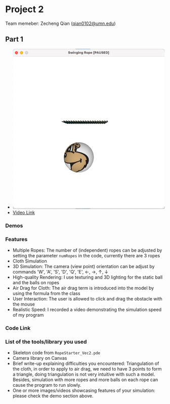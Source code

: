 # Project 2
Team memeber:
Zecheng Qian (qian0102@umn.edu)

## Part 1

+ ![demo_img](demo/demo_img.png)
+ [Video Link](demo/demo_video.move)

### Demos


### Features
+ Multiple Ropes: The number of (independent) ropes can be adjusted by setting the parameter `numRopes` in the code, currently there are 3 ropes
+ Cloth Simulation
+ 3D Simulation: The camera (view point) orientation can be adjust by commands 'W', 'A', 'S', 'D', 'Q', 'E', $\leftarrow$, $\rightarrow$, $\uparrow$, $\downarrow$
+ High-quality Rendering: I use texturing and 3D lighting for the static ball and the balls on ropes
+ Air Drag for Cloth: The air drag term is introduced into the model by using the formula from the class
+ User Interaction: The user is allowed to click and drag the obstacle with the mouse
+ Realistic Speed: I recorded a video demonstrating the simulation speed of my program

### Code Link


### List of the tools/library you used
+ Skeleton code from `RopeStarter_Vec2.pde`
+ Camera library on Canvas
+ Brief write-up explaining difficulties you encountered: Triangulation of the cloth, in order to apply to air drag, we need to have 3 points to form a triangle, doing triangulation is not very intuitive with such a model. Besides, simulation with more ropes and more balls on each rope can cause the program to run slowly.
+ One or more images/videos showcasing features of your simulation: please check the demo section above.
